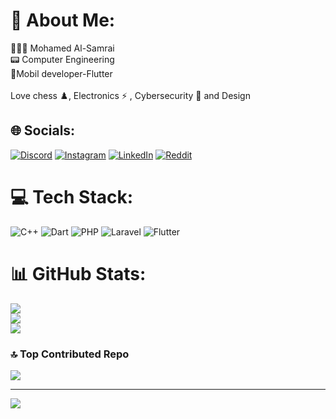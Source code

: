 # 💫 About Me:
🧑🏻‍💻 Mohamed Al-Samrai <br>📟 Computer Engineering <br>📱Mobil developer-Flutter<br><br>Love chess ♟️, Electronics ⚡️ , Cybersecurity 👾 and Design  <br>


## 🌐 Socials:
[![Discord](https://img.shields.io/badge/Discord-%237289DA.svg?logo=discord&logoColor=white)](https://discord.gg/mohameedalsamrai) [![Instagram](https://img.shields.io/badge/Instagram-%23E4405F.svg?logo=Instagram&logoColor=white)](https://instagram.com/mo7amed_alsamrai) [![LinkedIn](https://img.shields.io/badge/LinkedIn-%230077B5.svg?logo=linkedin&logoColor=white)](https://linkedin.com/in/mohammed-al-samrai-434869326) [![Reddit](https://img.shields.io/badge/Reddit-%23FF4500.svg?logo=Reddit&logoColor=white)](https://reddit.com/user/Mohamed_Al-Samrai) 

# 💻 Tech Stack:
![C++](https://img.shields.io/badge/c++-%2300599C.svg?style=for-the-badge&logo=c%2B%2B&logoColor=white) ![Dart](https://img.shields.io/badge/dart-%230175C2.svg?style=for-the-badge&logo=dart&logoColor=white) ![PHP](https://img.shields.io/badge/php-%23777BB4.svg?style=for-the-badge&logo=php&logoColor=white) ![Laravel](https://img.shields.io/badge/laravel-%23FF2D20.svg?style=for-the-badge&logo=laravel&logoColor=white) ![Flutter](https://img.shields.io/badge/Flutter-%2302569B.svg?style=for-the-badge&logo=Flutter&logoColor=white)
# 📊 GitHub Stats:
![](https://github-readme-stats.vercel.app/api?username=mohamedalsamrai&theme=dark&hide_border=false&include_all_commits=true&count_private=false)<br/>
![](https://github-readme-streak-stats.herokuapp.com/?user=mohamedalsamrai&theme=dark&hide_border=false)<br/>
![](https://github-readme-stats.vercel.app/api/top-langs/?username=mohamedalsamrai&theme=dark&hide_border=false&include_all_commits=true&count_private=false&layout=compact)

### 🔝 Top Contributed Repo
![](https://github-contributor-stats.vercel.app/api?username=mohamedalsamrai&limit=5&theme=dark&combine_all_yearly_contributions=true)

---
[![](https://visitcount.itsvg.in/api?id=mohamedalsamrai&icon=0&color=0)](https://visitcount.itsvg.in)

<!-- Proudly created with GPRM ( https://gprm.itsvg.in ) -->
